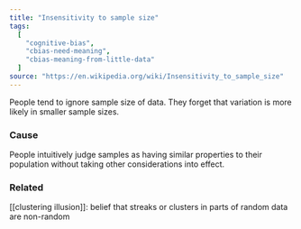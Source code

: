 ```yaml
---
title: "Insensitivity to sample size"
tags:
  [
    "cognitive-bias",
    "cbias-need-meaning",
    "cbias-meaning-from-little-data"
  ]
source: "https://en.wikipedia.org/wiki/Insensitivity_to_sample_size"
---
```


People tend to ignore sample size of data. They forget that variation is more likely in smaller sample sizes.

### Cause

People intuitively judge samples as having similar properties to their population without taking other considerations into effect.


### Related

[[clustering illusion]]: belief that streaks or clusters in parts of random data are non-random




